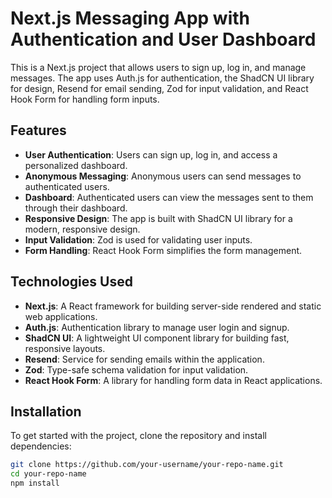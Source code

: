 # Next.js Messaging App with Authentication and User Dashboard

This is a Next.js project that allows users to sign up, log in, and manage messages. The app uses Auth.js for authentication, the ShadCN UI library for design, Resend for email sending, Zod for input validation, and React Hook Form for handling form inputs.

## Features

- **User Authentication**: Users can sign up, log in, and access a personalized dashboard.
- **Anonymous Messaging**: Anonymous users can send messages to authenticated users.
- **Dashboard**: Authenticated users can view the messages sent to them through their dashboard.
- **Responsive Design**: The app is built with ShadCN UI library for a modern, responsive design.
- **Input Validation**: Zod is used for validating user inputs.
- **Form Handling**: React Hook Form simplifies the form management.

## Technologies Used

- **Next.js**: A React framework for building server-side rendered and static web applications.
- **Auth.js**: Authentication library to manage user login and signup.
- **ShadCN UI**: A lightweight UI component library for building fast, responsive layouts.
- **Resend**: Service for sending emails within the application.
- **Zod**: Type-safe schema validation for input validation.
- **React Hook Form**: A library for handling form data in React applications.

## Installation

To get started with the project, clone the repository and install dependencies:

```bash
git clone https://github.com/your-username/your-repo-name.git
cd your-repo-name
npm install

